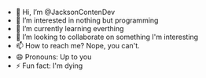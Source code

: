 - 👋 Hi, I’m @JacksonContenDev
- 👀 I’m interested in nothing but programming
- 🌱 I’m currently learning everthing
- 💞️ I’m looking to collaborate on something I'm interesting
- 📫 How to reach me? Nope, you can't.
- 😄 Pronouns: Up to you
- ⚡ Fun fact: I'm dying

<!---
JacksonContenDev/JacksonContenDev is a ✨ special ✨ repository because its `README.md` (this file) appears on your GitHub profile.
You can click the Preview link to take a look at your changes.
--->
